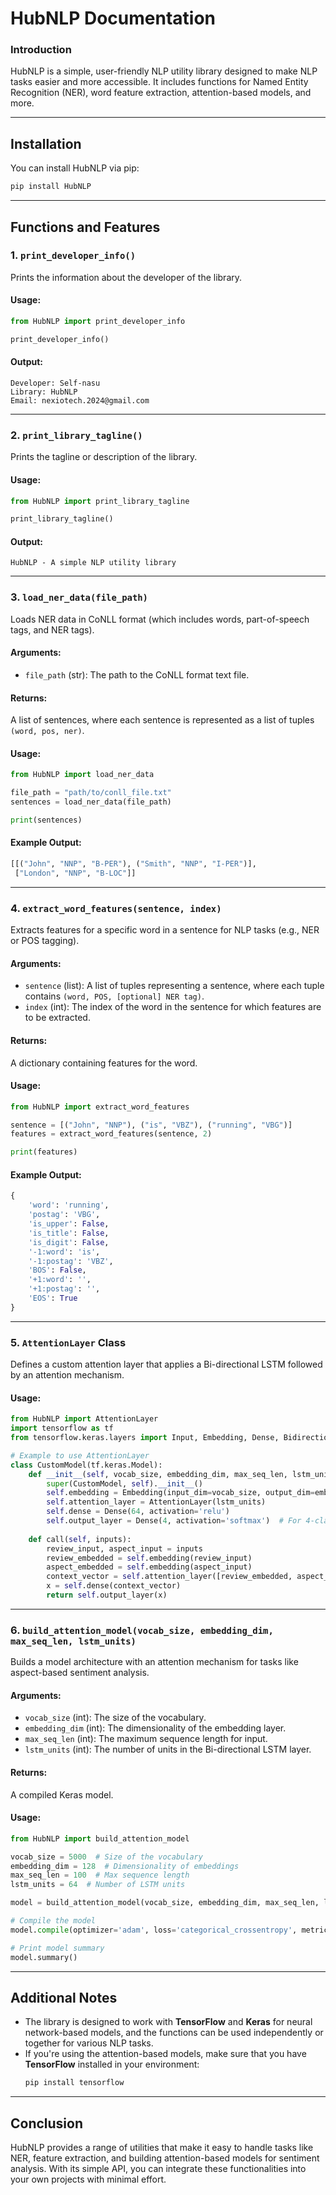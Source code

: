 # **HubNLP Documentation**

### **Introduction**
HubNLP is a simple, user-friendly NLP utility library designed to make NLP tasks easier and more accessible. It includes functions for Named Entity Recognition (NER), word feature extraction, attention-based models, and more.

---

## **Installation**
You can install HubNLP via pip:

```bash
pip install HubNLP
```

---

## **Functions and Features**

### 1. **`print_developer_info()`**
Prints the information about the developer of the library.

#### **Usage**:
```python
from HubNLP import print_developer_info

print_developer_info()
```

#### **Output**:
```
Developer: Self-nasu
Library: HubNLP
Email: nexiotech.2024@gmail.com
```

---

### 2. **`print_library_tagline()`**
Prints the tagline or description of the library.

#### **Usage**:
```python
from HubNLP import print_library_tagline

print_library_tagline()
```

#### **Output**:
```
HubNLP - A simple NLP utility library
```

---

### 3. **`load_ner_data(file_path)`**
Loads NER data in CoNLL format (which includes words, part-of-speech tags, and NER tags).

#### **Arguments**:
- `file_path` (str): The path to the CoNLL format text file.

#### **Returns**:
A list of sentences, where each sentence is represented as a list of tuples `(word, pos, ner)`.

#### **Usage**:
```python
from HubNLP import load_ner_data

file_path = "path/to/conll_file.txt"
sentences = load_ner_data(file_path)

print(sentences)
```

#### **Example Output**:
```python
[[("John", "NNP", "B-PER"), ("Smith", "NNP", "I-PER")],
 ["London", "NNP", "B-LOC"]]
```

---

### 4. **`extract_word_features(sentence, index)`**
Extracts features for a specific word in a sentence for NLP tasks (e.g., NER or POS tagging).

#### **Arguments**:
- `sentence` (list): A list of tuples representing a sentence, where each tuple contains `(word, POS, [optional] NER tag)`.
- `index` (int): The index of the word in the sentence for which features are to be extracted.

#### **Returns**:
A dictionary containing features for the word.

#### **Usage**:
```python
from HubNLP import extract_word_features

sentence = [("John", "NNP"), ("is", "VBZ"), ("running", "VBG")]
features = extract_word_features(sentence, 2)

print(features)
```

#### **Example Output**:
```python
{
    'word': 'running',
    'postag': 'VBG',
    'is_upper': False,
    'is_title': False,
    'is_digit': False,
    '-1:word': 'is',
    '-1:postag': 'VBZ',
    'BOS': False,
    '+1:word': '',
    '+1:postag': '',
    'EOS': True
}
```

---

### 5. **`AttentionLayer` Class**
Defines a custom attention layer that applies a Bi-directional LSTM followed by an attention mechanism.

#### **Usage**:
```python
from HubNLP import AttentionLayer
import tensorflow as tf
from tensorflow.keras.layers import Input, Embedding, Dense, Bidirectional, LSTM

# Example to use AttentionLayer
class CustomModel(tf.keras.Model):
    def __init__(self, vocab_size, embedding_dim, max_seq_len, lstm_units):
        super(CustomModel, self).__init__()
        self.embedding = Embedding(input_dim=vocab_size, output_dim=embedding_dim, input_length=max_seq_len)
        self.attention_layer = AttentionLayer(lstm_units)
        self.dense = Dense(64, activation='relu')
        self.output_layer = Dense(4, activation='softmax')  # For 4-class classification
    
    def call(self, inputs):
        review_input, aspect_input = inputs
        review_embedded = self.embedding(review_input)
        aspect_embedded = self.embedding(aspect_input)
        context_vector = self.attention_layer([review_embedded, aspect_embedded])
        x = self.dense(context_vector)
        return self.output_layer(x)
```

---

### 6. **`build_attention_model(vocab_size, embedding_dim, max_seq_len, lstm_units)`**
Builds a model architecture with an attention mechanism for tasks like aspect-based sentiment analysis.

#### **Arguments**:
- `vocab_size` (int): The size of the vocabulary.
- `embedding_dim` (int): The dimensionality of the embedding layer.
- `max_seq_len` (int): The maximum sequence length for input.
- `lstm_units` (int): The number of units in the Bi-directional LSTM layer.

#### **Returns**:
A compiled Keras model.

#### **Usage**:
```python
from HubNLP import build_attention_model

vocab_size = 5000  # Size of the vocabulary
embedding_dim = 128  # Dimensionality of embeddings
max_seq_len = 100  # Max sequence length
lstm_units = 64  # Number of LSTM units

model = build_attention_model(vocab_size, embedding_dim, max_seq_len, lstm_units)

# Compile the model
model.compile(optimizer='adam', loss='categorical_crossentropy', metrics=['accuracy'])

# Print model summary
model.summary()
```

---

## **Additional Notes**
- The library is designed to work with **TensorFlow** and **Keras** for neural network-based models, and the functions can be used independently or together for various NLP tasks.
- If you're using the attention-based models, make sure that you have **TensorFlow** installed in your environment:
  ```bash
  pip install tensorflow
  ```

---

## **Conclusion**
HubNLP provides a range of utilities that make it easy to handle tasks like NER, feature extraction, and building attention-based models for sentiment analysis. With its simple API, you can integrate these functionalities into your own projects with minimal effort.